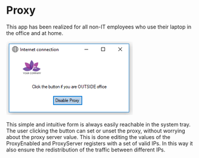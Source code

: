 # Proxy
This app has been realized for all non-IT employees who use their laptop in the office and at home. 

![alt text](https://github.com/MallyDev/Proxy/blob/master/window.PNG)

This simple and intuitive form is always easily reachable in the system tray. 
The user clicking the button can set or unset the proxy, without worrying about the proxy server value.
This is done editing the values of the ProxyEnabled and ProxyServer registers with a set of valid IPs. In this way it also ensure the redistribution of the traffic between different IPs. 

